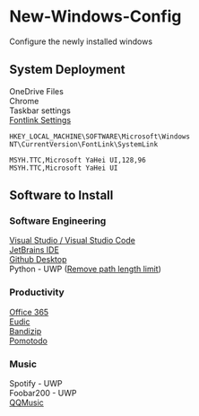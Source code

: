 # New-Windows-Config
Configure the newly installed windows

## System Deployment
OneDrive Files  
Chrome  
Taskbar settings  
[Fontlink Settings](https://shajisoft.com/shajisoft_wp/cn/%E5%AE%8C%E7%BE%8E%E8%A7%A3%E5%86%B3%E4%B8%AD%E6%96%87%E5%9C%A8%E8%8B%B1%E6%96%87windows%E4%B8%8A%E6%98%BE%E7%A4%BA%E9%AB%98%E7%9F%AE%E4%B8%8D%E4%B8%80%E7%9A%84%E9%97%AE%E9%A2%98/)
```
HKEY_LOCAL_MACHINE\SOFTWARE\Microsoft\Windows NT\CurrentVersion\FontLink\SystemLink

MSYH.TTC,Microsoft YaHei UI,128,96
MSYH.TTC,Microsoft YaHei UI
```

## Software to Install

### Software Engineering

[Visual Studio / Visual Studio Code](https://visualstudio.microsoft.com/)  
[JetBrains IDE](https://www.jetbrains.com/)  
[Github Desktop](https://desktop.github.com/)  
Python - UWP ([Remove path length limit](https://www.howtogeek.com/266621/how-to-make-windows-10-accept-file-paths-over-260-characters/))

### Productivity
[Office 365](https://www.office.com/)  
[Eudic](https://www.eudic.net)  
[Bandizip](https://en.bandisoft.com/bandizip/)  
[Pomotodo](https://pomotodo.com/app/)  

### Music
Spotify - UWP  
Foobar200 - UWP  
[QQMusic](https://y.qq.com/)
